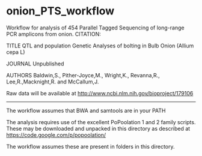 onion_PTS_workflow
==================

Workflow for analysis of 454 Parallel Tagged Sequencing of long-range PCR amplicons from onion.
CITATION: 

TITLE     QTL and population Genetic Analyses of bolting in Bulb Onion (Allium cepa L)

JOURNAL   Unpublished

AUTHORS   Baldwin,S., Pither-Joyce,M., Wright,K., Revanna,R., Lee,R.,Macknight,R. and McCallum,J.

Raw data will be available at http://www.ncbi.nlm.nih.gov/bioproject/179106

---
The workflow assumes that BWA and samtools are in your PATH

The analysis requires use of the excellent PoPoolation 1 and 2 family scripts. These may be downloaded and unpacked in this directory as described at https://code.google.com/p/popoolation/

The workflow assumes these are present in folders in this directory. 
